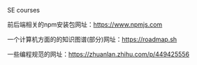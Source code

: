 SE courses

前后端相关的npm安装包网址：https://www.npmjs.com 

一个计算机方面的的知识图谱(部分)网址：https://roadmap.sh 

一些编程规范的网址：https://zhuanlan.zhihu.com/p/449425556
